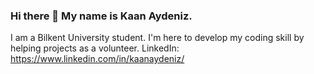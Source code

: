 ### Hi there 👋 My name is Kaan Aydeniz.
I am a Bilkent University student.
I'm here to develop my coding skill by helping projects as a volunteer.
LinkedIn: https://www.linkedin.com/in/kaanaydeniz/

<!--
**Kaanayden/Kaanayden** is a ✨ _special_ ✨ repository because its `README.md` (this file) appears on your GitHub profile.

Here are some ideas to get you started:

- 🔭 I’m currently working on ...
- 🌱 I’m currently learning ...
- 👯 I’m looking to collaborate on ...
- 🤔 I’m looking for help with ...
- 💬 Ask me about ...
- 📫 How to reach me: ...
- 😄 Pronouns: ...
- ⚡ Fun fact: ...
-->

